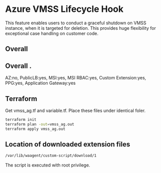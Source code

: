 # Azure VMSS Lifecycle Hook
This feature enables users to conduct a graceful shutdown on VMSS instance, when it is targeted for deletion. This provides huge flexibility for exceptional case handling on customer code.

## Overall 




## Overall .
AZ:no, PublicLB:yes, MSI:yes, MSI RBAC:yes, Custom Extension:yes, PPG:yes, Application Gateway:yes

## Terraform 
Get vmss_ag.tf and variable.tf. Place these files under identical foler. 

```bash
terraform init
terraform plan -out=vmss_ag.out
terraform apply vmss_ag.out
```

## Location of downloaded extension files 
```bash
/var/lib/waagent/custom-script/download/1
```
The script is executed with root privilege.

